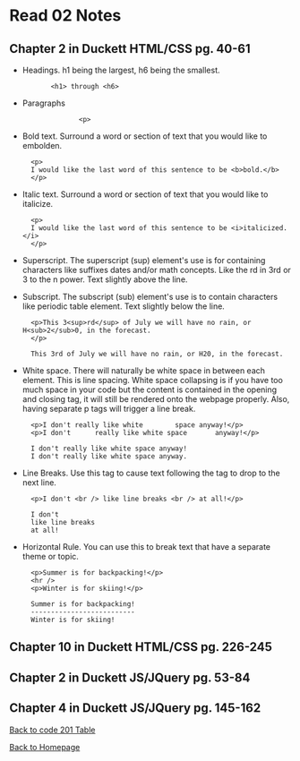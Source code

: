 # Read 02 Notes

## Chapter 2 in Duckett HTML/CSS pg. 40-61
- Headings. h1 being the largest, h6 being the smallest.

             <h1> through <h6>

- Paragraphs

                    <p>

- Bold text. Surround a word or section of text that you would like to embolden.

        <p>
        I would like the last word of this sentence to be <b>bold.</b>
        </p>

- Italic text. Surround a word or section of text that you would like to italicize. 

        <p>
        I would like the last word of this sentence to be <i>italicized.</i>
        </p>

- Superscript. The superscript (sup) element's use is for containing characters like suffixes dates and/or math concepts. Like the rd in 3rd or 3 to the n power. Text slightly above the line.

- Subscript. The subscript (sub) element's use is to contain characters like periodic table element. Text slightly below the line. 

        <p>This 3<sup>rd</sup> of July we will have no rain, or H<sub>2</sub>0, in the forecast.
        </p>

        This 3rd of July we will have no rain, or H20, in the forecast.

- White space. There will naturally be white space in between each element. This is line spacing. White space collapsing is if you have too much space in your code but the content is contained in the opening and closing tag, it will still be rendered onto the webpage properly. Also, having separate p tags will trigger a line break. 

        <p>I don't really like white        space anyway!</p>
        <p>I don't      really like white space       anyway!</p>

        I don't really like white space anyway!
        I don't really like white space anyway.

- Line Breaks. Use this tag to cause text following the tag to drop to the next line. 

        <p>I don't <br /> like line breaks <br /> at all!</p>

        I don't
        like line breaks
        at all!

- Horizontal Rule. You can use this to break text that have a separate theme or topic.

        <p>Summer is for backpacking!</p>
        <hr />
        <p>Winter is for skiing!</p>

        Summer is for backpacking!
        --------------------------
        Winter is for skiing!





## Chapter 10 in Duckett HTML/CSS pg. 226-245



## Chapter 2 in Duckett JS/JQuery pg. 53-84



## Chapter 4 in Duckett JS/JQuery pg. 145-162




[Back to code 201 Table](code201Table.md)

[Back to Homepage](README.md)